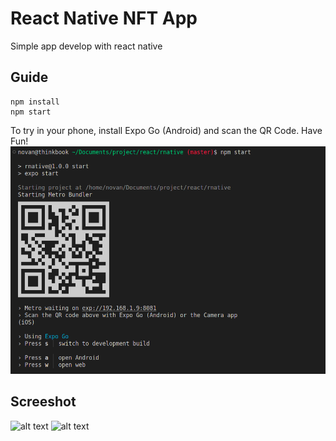 # React Native NFT App

Simple app develop with react native

## Guide

```console
npm install
npm start
```

To try in your phone, install Expo Go (Android) and scan the QR Code. Have Fun!
![alt text](https://github.com/novan132/rnative/blob/master/assets/capt_qr.png?raw=true)

## Screeshot

![alt text](https://github.com/novan132/rnative/blob/master/assets/capt_list.png?raw=true)
![alt text](https://github.com/novan132/rnative/blob/master/assets/capt_detail.png?raw=true)
